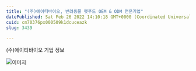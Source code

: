 ```yaml
---
title: "(주)에이티바이오, 반려동물 펫푸드 OEM & ODM 전문기업"
datePublished: Sat Feb 26 2022 14:10:18 GMT+0000 (Coordinated Universal Time)
cuid: cm70376px000509k1dcuceazk
slug: 3439

---
```



(주)에이티바이오 기업 정보

![이미지](https://cdn.hashnode.com/res/hashnode/image/upload/v1739254459062/509a106e-f0c4-4d75-8ddf-36f4c24f21ab.png)